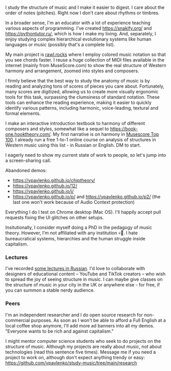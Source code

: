 I study the structure of music and I make it easier to digest. I care about the order of notes (pitches). Right now I don't care about rhythms or timbres.

In a broader sense, I'm an educator with a lot of experience teaching various aspects of programming. I've created https://snakify.org/ and https://pythontutor.ru/, which is how I make my living. And, separately, I enjoy studying complex hierarchical evolutionary systems like human languages or music (possibly that's a complete list).

My main project is 
[rawl.rocks](https://rawl.rocks/) where I employ colored music notation so that you see chords faster. I reuse a huge collection of MIDI files available in the internet (mainly from MuseScore.com) to show the real structure of Western harmony and arrangement, zoomed into styles and composers.

I firmly believe that the best way to study the anatomy of music is by reading and analyzing tons of scores of pieces you care about. Fortunately, many scores are digitized, allowing us to create more visually ergonomic tools for this task, surpassing the clumsiness of standard notation. These tools can enhance the reading experience, making it easier to quickly identify various patterns, including harmonic, voice-leading, textural and formal elements.

I make an interactive introduction textbook to harmony of different composers and styles, somewhat like a sequel to https://book-one.hooktheory.com/. My first narrative is on harmony in [Musescore Top 100](https://rawl.rocks/). I already run a free 1-to-1 online course on analysis of structures in Western music using this list - in Russian or English. DM to start.

I eagerly need to show my current state of work to people, so let's jump into a screen-sharing call.

Abandoned demos:
- https://vpavlenko.github.io/chiptheory/
- https://vpavlenko.github.io/12/
- https://vpavlenko.github.io/j/
- https://vpavlenko.github.io/p/ and https://vpavlenko.github.io/p2/ (the last one won't work because of Audio Context protection)

Everything I do I test on Chrome desktop (Mac OS). I'll happily accept pull requests fixing the UI glitches on other setups.

Insitutionally, I consider myself doing a PhD in the pedagogy of music theory. However, I'm not affiliated with any institution 💀🤡. I hate bureaucratical systems, hierarchies and the human struggle inside capitalism.



### Lectures

I've recorded [some lectures in Russian](https://t.me/keetezh/1055). I'd love to collaborate with designers of educational content – YouTube and TikTok creators – who wish to spread the joy of seeing structure in music. I can maybe give classes on the structure of music in your city in the UK or anywhere else - for free, if you can summon a stable nerdy audience.

### Peers

I'm an independent researcher and I do open source research for non-commercial purposes. As soon as I won't be able to afford a Full English at a local coffee shop anymore, I'll add more ad banners into all my demos. "Everyone wants to be rich and against capitalism."

I might mentor computer science students who seek to do projects on the structure of music. Although my projects are really about music, not about technologies (read this sentence five times). Message me if you need a project to work on, although don't expect anything trendy or easy: https://github.com/vpavlenko/study-music/tree/main/research
